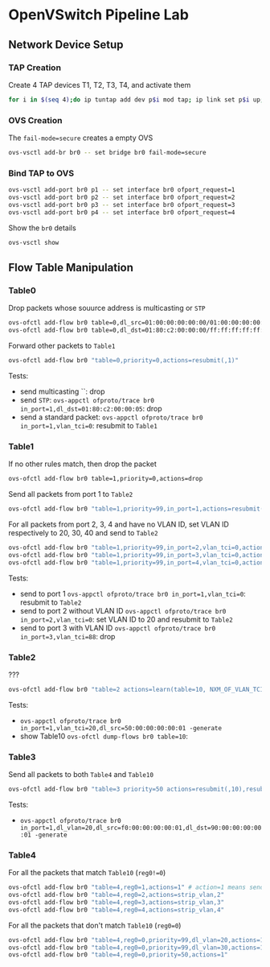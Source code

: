 # OpenVSwitch Pipeline Lab
## Network Device Setup
### TAP Creation
Create 4 TAP devices T1, T2, T3, T4, and activate them
```bash
for i in $(seq 4);do ip tuntap add dev p$i mod tap; ip link set p$i up; done
```

### OVS Creation
The `fail-mode=secure` creates a empty OVS
```bash
ovs-vsctl add-br br0 -- set bridge br0 fail-mode=secure
```

### Bind TAP to OVS
```bash
ovs-vsctl add-port br0 p1 -- set interface br0 ofport_request=1
ovs-vsctl add-port br0 p2 -- set interface br0 ofport_request=2
ovs-vsctl add-port br0 p3 -- set interface br0 ofport_request=3
ovs-vsctl add-port br0 p4 -- set interface br0 ofport_request=4
```

Show the `br0` details
```bash
ovs-vsctl show
```

## Flow Table Manipulation
### Table0
Drop packets whose souurce address is multicasting or `STP`
```bash
ovs-ofctl add-flow br0 table=0,dl_src=01:00:00:00:00:00/01:00:00:00:00:00,actions=drop
ovs-ofctl add-flow br0 table=0,dl_dst=01:80:c2:00:00:00/ff:ff:ff:ff:ff:f0,actions=drop
```

Forward other packets to `Table1`
```bash
ovs-ofctl add-flow br0 "table=0,priority=0,actions=resubmit(,1)"
```

Tests:
- send multicasting ``: drop
- send `STP`: `ovs-appctl ofproto/trace br0 in_port=1,dl_dst=01:80:c2:00:00:05`: drop
- send a standard packet: `ovs-appctl ofproto/trace br0 in_port=1,vlan_tci=0`: resubmit to `Table1`


### Table1
If no other rules match, then drop the packet
```bash
ovs-ofctl add-flow br0 table=1,priority=0,actions=drop
```

Send all packets from port 1 to `Table2`
```bash
ovs-ofctl add-flow br0 "table=1,priority=99,in_port=1,actions=resubmit(,2)"
```

For all packets from port 2, 3, 4 and have no VLAN ID, set VLAN ID respectively to 20, 30, 40 and send to `Table2`
```bash
ovs-ofctl add-flow br0 "table=1,priority=99,in_port=2,vlan_tci=0,actions=mod_vlan_vid:20,resubmit(,2)"
ovs-ofctl add-flow br0 "table=1,priority=99,in_port=3,vlan_tci=0,actions=mod_vlan_vid:30,resubmit(,2)"
ovs-ofctl add-flow br0 "table=1,priority=99,in_port=4,vlan_tci=0,actions=mod_vlan_vid:30,resubmit(,2)"
```

Tests:
- send to port 1 `ovs-appctl ofproto/trace br0 in_port=1,vlan_tci=0`: resubmit to `Table2`
- send to port 2 without VLAN ID `ovs-appctl ofproto/trace br0 in_port=2,vlan_tci=0`: set VLAN ID to 20 and resubmit to `Table2`
- send to port 3 with VLAN ID `ovs-appctl ofproto/trace br0 in_port=3,vlan_tci=88`: drop


### Table2
???
```bash
ovs-ofctl add-flow br0 "table=2 actions=learn(table=10, NXM_OF_VLAN_TCI[0..11],NXM_OF_ETH_DST[]=NXM_OF_ETH_SRC[],load:NXM_OF_IN_PORT[]->NXM_NX_REG0[0..15]),resubmit(,3)"
```

Tests:
- `ovs-appctl ofproto/trace br0 in_port=1,vlan_tci=20,dl_src=50:00:00:00:00:01 -generate`
- show Table10 `ovs-ofctl dump-flows br0 table=10`:


### Table3
Send all packets to both `Table4` and `Table10`
```bash
ovs-ofctl add-flow br0 "table=3 priority=50 actions=resubmit(,10),resubmit(,4)"
```

Tests: 
- `ovs-appctl ofproto/trace br0 in_port=1,dl_vlan=20,dl_src=f0:00:00:00:00:01,dl_dst=90:00:00:00:00:01 -generate`

### Table4
For all the packets that match `Table10` (`reg0!=0`)
```bash
ovs-ofctl add-flow br0 "table=4,reg0=1,actions=1" # action=1 means send to port 1
ovs-ofctl add-flow br0 "table=4,reg0=2,actions=strip_vlan,2"
ovs-ofctl add-flow br0 "table=4,reg0=3,actions=strip_vlan,3"
ovs-ofctl add-flow br0 "table=4,reg0=4,actions=strip_vlan,4"
```
For all the packets that don't match `Table10` (`reg0=0`)
```bash
ovs-ofctl add-flow br0 "table=4,reg0=0,priority=99,dl_vlan=20,actions=1,strip_vlan,2"
ovs-ofctl add-flow br0 "table=4,reg0=0,priority=99,dl_vlan=30,actions=1,strip_vlan,3,4"
ovs-ofctl add-flow br0 "table=4,reg0=0,priority=50,actions=1"
```

